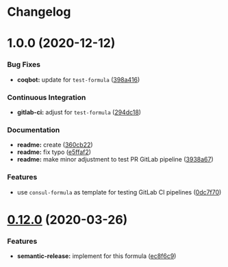 # Changelog

# 1.0.0 (2020-12-12)


### Bug Fixes

* **coqbot:** update for `test-formula` ([398a416](https://github.com/saltstack-formulas/test-formula/commit/398a4165f4bd5544d0e2a2b53939b085b60743de))


### Continuous Integration

* **gitlab-ci:** adjust for `test-formula` ([294dc18](https://github.com/saltstack-formulas/test-formula/commit/294dc188871875da8e3e76005ea1dbbe25ac210f))


### Documentation

* **readme:** create ([360cb22](https://github.com/saltstack-formulas/test-formula/commit/360cb224363ae6b7033bac6914c75768b7d58343))
* **readme:** fix typo ([e5ffaf2](https://github.com/saltstack-formulas/test-formula/commit/e5ffaf2c7de269875af94063e9d94141b0fe12c3))
* **readme:** make minor adjustment to test PR GitLab pipeline ([3938a67](https://github.com/saltstack-formulas/test-formula/commit/3938a6769b9f8ffbb21af639da9ed3e30d7aff9c))


### Features

* use `consul-formula` as template for testing GitLab CI pipelines ([0dc7f70](https://github.com/saltstack-formulas/test-formula/commit/0dc7f7077b4a78a0cd3283a212fd0fc262c56421))

# [0.12.0](https://github.com/saltstack-formulas/consul-formula/compare/v0.11.2...v0.12.0) (2020-03-26)


### Features

* **semantic-release:** implement for this formula ([ec8f6c9](https://github.com/saltstack-formulas/consul-formula/commit/ec8f6c92aa91d2714287b640f5210ff62e063ade))
